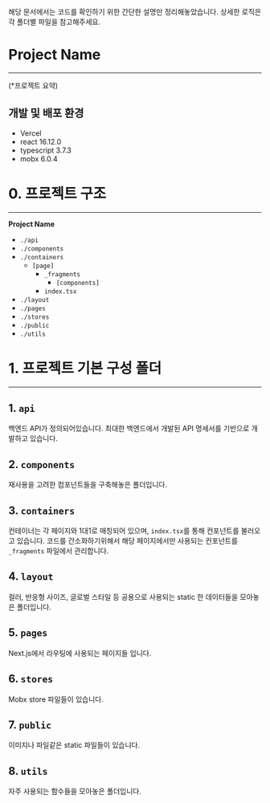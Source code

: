 해당 문서에서는 코드를 확인하기 위한 간단한 설명만 정리해놓았습니다. 상세한 로직은 각 폴더별 파일을 참고해주세요.

# Project Name

---

(\*프로젝트 요약)

## 개발 및 배포 환경

- Vercel
- react 16.12.0
- typescript 3.7.3
- mobx 6.0.4

# 0. 프로젝트 구조

---

**Project Name**

- `./api`
- `./components`
- `./containers`
  - `[page]`
    - `_fragments`
      - `[components]`
    - `index.tsx`
- `./layout`
- `./pages`
- `./stores`
- `./public`
- `./utils`

# 1. 프로젝트 기본 구성 폴더

---

## 1. `api`

백엔드 API가 정의되어있습니다. 최대한 백엔드에서 개발된 API 명세서를 기반으로 개발하고 있습니다.

## 2. `components`

재사용을 고려한 컴포넌트들을 구축해놓은 폴더입니다.

## 3. `containers`

컨테이너는 각 페이지와 1대1로 매칭되어 있으며, `index.tsx`를 통해 컨포넌트를 불러오고 있습니다. 코드를 간소화하기위해서 해당 페이지에서만 사용되는 컨포넌트를 `_fragments` 파일에서 관리합니다.

## 4. `layout`

컬러, 반응형 사이즈, 글로벌 스타일 등 공용으로 사용되는 static 한 데이터들을 모아놓은 폴더입니다.

## 5. `pages`

Next.js에서 라우팅에 사용되는 페이지들 입니다.

## 6. `stores`

Mobx store 파일들이 있습니다.

## 7. `public`

이미지나 파일같은 static 파일들이 있습니다.

## 8. `utils`

자주 사용되는 함수들을 모아놓은 폴더입니다.
